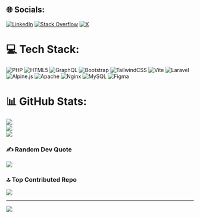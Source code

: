 
## 🌐 Socials:
[![LinkedIn](https://img.shields.io/badge/LinkedIn-%230077B5.svg?logo=linkedin&logoColor=white)](https://linkedin.com/in/amshehzad) [![Stack Overflow](https://img.shields.io/badge/-Stackoverflow-FE7A16?logo=stack-overflow&logoColor=white)](https://stackoverflow.com/users/6247556/shehzad) [![X](https://img.shields.io/badge/X-black.svg?logo=X&logoColor=white)](https://x.com/amshehzad) 

# 💻 Tech Stack:
![PHP](https://img.shields.io/badge/php-%23777BB4.svg?style=flat&logo=php&logoColor=white) ![HTML5](https://img.shields.io/badge/html5-%23E34F26.svg?style=flat&logo=html5&logoColor=white) ![GraphQL](https://img.shields.io/badge/-GraphQL-E10098?style=flat&logo=graphql&logoColor=white) ![Bootstrap](https://img.shields.io/badge/bootstrap-%238511FA.svg?style=flat&logo=bootstrap&logoColor=white) ![TailwindCSS](https://img.shields.io/badge/tailwindcss-%2338B2AC.svg?style=flat&logo=tailwind-css&logoColor=white) ![Vite](https://img.shields.io/badge/vite-%23646CFF.svg?style=flat&logo=vite&logoColor=white) ![Laravel](https://img.shields.io/badge/laravel-%23FF2D20.svg?style=flat&logo=laravel&logoColor=white) ![Alpine.js](https://img.shields.io/badge/alpinejs-white.svg?style=flat&logo=alpinedotjs&logoColor=%238BC0D0) ![Apache](https://img.shields.io/badge/apache-%23D42029.svg?style=flat&logo=apache&logoColor=white) ![Nginx](https://img.shields.io/badge/nginx-%23009639.svg?style=flat&logo=nginx&logoColor=white) ![MySQL](https://img.shields.io/badge/mysql-4479A1.svg?style=flat&logo=mysql&logoColor=white) ![Figma](https://img.shields.io/badge/figma-%23F24E1E.svg?style=flat&logo=figma&logoColor=white)
# 📊 GitHub Stats:
![](https://github-readme-stats.vercel.app/api?username=amshehzad&theme=material-palenight&hide_border=false&include_all_commits=true&count_private=true)<br/>
![](https://github-readme-streak-stats.herokuapp.com/?user=amshehzad&theme=material-palenight&hide_border=false)<br/>
![](https://github-readme-stats.vercel.app/api/top-langs/?username=amshehzad&theme=material-palenight&hide_border=false&include_all_commits=true&count_private=true&layout=compact)

### ✍️ Random Dev Quote
![](https://quotes-github-readme.vercel.app/api?type=horizontal&theme=radical)

### 🔝 Top Contributed Repo
![](https://github-contributor-stats.vercel.app/api?username=amshehzad&limit=5&theme=material-palenight&combine_all_yearly_contributions=true)

---
[![](https://visitcount.itsvg.in/api?id=amshehzad&icon=0&color=0)](https://visitcount.itsvg.in)

<!-- Proudly created with GPRM ( https://gprm.itsvg.in ) -->
